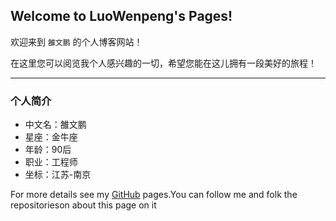 ## Welcome to LuoWenpeng's Pages!

欢迎来到 `雒文鹏` 的个人博客网站！

在这里您可以阅览我个人感兴趣的一切，希望您能在这儿拥有一段美好的旅程！

---
### 个人简介

- 中文名：雒文鹏
- 星座：金牛座
- 年龄：90后
- 职业：工程师
- 坐标：江苏-南京

For more details see my [GitHub](https://guides.github.com/luowenpeng) pages.You can follow me and folk the repositorieson about this page on it
